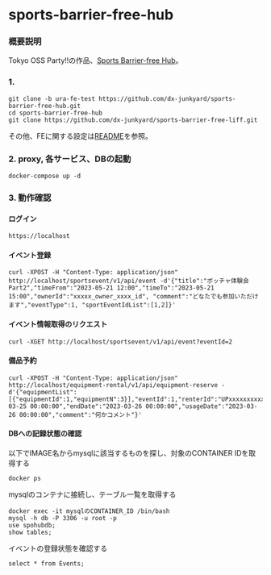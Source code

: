 # sports-barrier-free-hub

### 概要説明
Tokyo OSS Party!!の作品、[Sports Barrier-free Hub](https://protopedia.net/prototype/3746)。


### 1. 
```
git clone -b ura-fe-test https://github.com/dx-junkyard/sports-barrier-free-hub.git
cd sports-barrier-free-hub
git clone https://github.com/dx-junkyard/sports-barrier-free-liff.git
```
その他、FEに関する設定は[README](https://github.com/dx-junkyard/sports-barrier-free-liff/blob/main/README.md)を参照。

### 2. proxy, 各サービス、DBの起動
```
docker-compose up -d
```


### 3. 動作確認
#### ログイン
```
https://localhost
```

#### イベント登録
```
curl -XPOST -H "Content-Type: application/json"  http://localhost/sportsevent/v1/api/event -d'{"title":"ボッチャ体験会Part2","timeFrom":"2023-05-21 12:00","timeTo":"2023-05-21 15:00","ownerId":"xxxxx_owner_xxxx_id", "comment":"どなたでも参加いただけます","eventType":1, "sportEventIdList":[1,2]}'
```
#### イベント情報取得のリクエスト
```
curl -XGET http://localhost/sportsevent/v1/api/event?eventId=2
```

#### 備品予約
```
curl -XPOST -H "Content-Type: application/json"  http://localhost/equipment-rental/v1/api/equipment-reserve -d'{"equipmentList":[{"equipmentId":1,"equipmentN":3}],"eventId":1,"renterId":"UPxxxxxxxxxxxxxx01","startDate":"2023-03-25 00:00:00","endDate":"2023-03-26 00:00:00","usageDate":"2023-03-26 00:00:00","comment":"何かコメント"}'
```

#### DBへの記録状態の確認
以下でIMAGE名からmysqlに該当するものを探し、対象のCONTAINER IDを取得する

```
docker ps
```
mysqlのコンテナに接続し、テーブル一覧を取得する
```
docker exec -it mysqlのCONTAINER_ID /bin/bash
mysql -h db -P 3306 -u root -p
use spohubdb;
show tables;
```
イベントの登録状態を確認する
```
select * from Events;
```

